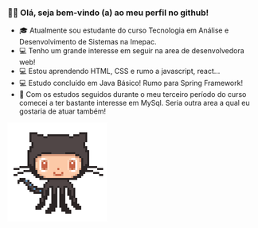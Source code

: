    ### 👩‍💻  Olá, seja bem-vindo (a) ao meu perfil no github!
   

- 🎓 Atualmente sou estudante do curso Tecnologia em Análise e Desenvolvimento de Sistemas na Imepac.
- 💻 Tenho um grande interesse em seguir na area de desenvolvedora web! 
- 💻 Estou aprendendo HTML, CSS e rumo a javascript, react...
- 💻 Estudo concluído em Java Básico! Rumo para Spring Framework!
- 🏦 Com os estudos seguidos durante o meu terceiro período do curso comecei a ter bastante interesse em MySql. Seria outra area a qual eu gostaria de atuar também!


 <img src="github.gif">


<!---
bian-nca/bian-nca is a ✨ special ✨ repository because its `README.md` (this file) appears on your GitHub profile.
You can click the Preview link to take a look at your changes.
--->
